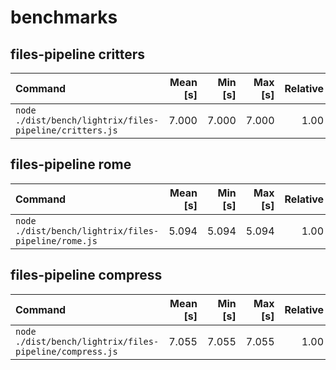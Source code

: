 # benchmarks

## files-pipeline critters
| Command | Mean [s] | Min [s] | Max [s] | Relative |
|:---|---:|---:|---:|---:|
| `node ./dist/bench/lightrix/files-pipeline/critters.js` | 7.000 | 7.000 | 7.000 | 1.00 |

## files-pipeline rome
| Command | Mean [s] | Min [s] | Max [s] | Relative |
|:---|---:|---:|---:|---:|
| `node ./dist/bench/lightrix/files-pipeline/rome.js` | 5.094 | 5.094 | 5.094 | 1.00 |

## files-pipeline compress
| Command | Mean [s] | Min [s] | Max [s] | Relative |
|:---|---:|---:|---:|---:|
| `node ./dist/bench/lightrix/files-pipeline/compress.js` | 7.055 | 7.055 | 7.055 | 1.00 |
